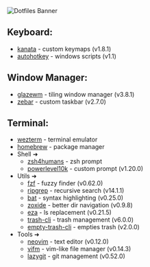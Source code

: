 <img src="https://capsule-render.vercel.app/api?type=waving&height=200&color=0:02569B,100:005078&text=~/dotfiles&fontAlignY=38&fontColor=ffffff&fontSize=60&animation=fadeIn&section=header" alt="Dotfiles Banner" align="center"/>

## Keyboard:

- [kanata](https://github.com/jtroo/kanata/) - custom keymaps (v1.8.1)
- [autohotkey](https://github.com/AutoHotkey/AutoHotkey) - windows scripts (v1.1)

## Window Manager:

- [glazewm](https://github.com/glzr-io/glazewm) - tiling window manager (v3.8.1)
- [zebar](https://github.com/glzr-io/zebar) - custom taskbar (v2.7.0)

## Terminal:

- [wezterm](https://github.com/wez/wezterm) - terminal emulator
- [homebrew](https://github.com/Homebrew/brew) - package manager
- Shell ➜
   - [zsh4humans](https://github.com/romkatv/zsh4humans) - zsh prompt
   - [powerlevel10k](https://github.com/romkatv/powerlevel10k) - custom prompt (v1.20.0)
- Utils ➜
   - [fzf](https://github.com/junegunn/fzf) - fuzzy finder (v0.62.0)
   - [ripgrep](https://github.com/BurntSushi/ripgrep) - recursive search (v14.1.1)
   - [bat](https://github.com/sharkdp/bat) - syntax highlighting (v0.25.0)
   - [zoxide](https://github.com/ajeetdsouza/zoxide) - better dir navigation (v0.9.8)
   - [eza](https://github.com/eza-community/eza) - ls replacement (v0.21.5)
   - [trash-cli](https://github.com/sindresorhus/trash-cli) - trash management (v6.0.0)
   - [empty-trash-cli](https://github.com/sindresorhus/empty-trash-cli) - empties trash (v2.0.0)
- Tools ➜
   - [neovim](https://github.com/neovim/neovim) - text editor (v0.12.0)
   - [vifm](https://github.com/vifm/vifm) - vim-like file manager (v0.14.3)
   - [lazygit](https://github.com/jesseduffield/lazygit) - git management (v0.52.0)
